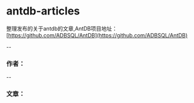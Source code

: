# antdb-articles
整理发布的关于antdb的文章,AntDB项目地址：[https://github.com/ADBSQL/AntDB](https://github.com/ADBSQL/AntDB)

--   
 
### 作者：

--
### 文章：

